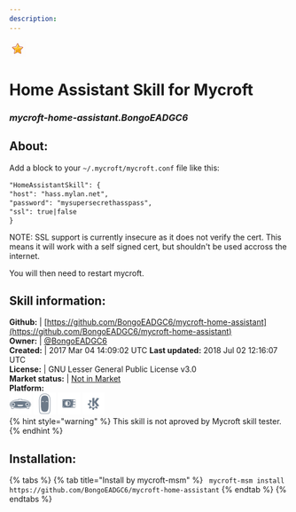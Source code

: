 ```yaml
---  
description:   
---  
```

![](../.gitbook/assets/star.png)  
# Home Assistant Skill for Mycroft  
### _mycroft-home-assistant.BongoEADGC6_  
## About:  
Add a block to your `~/.mycroft/mycroft.conf` file like this:

```
"HomeAssistantSkill": {
"host": "hass.mylan.net",
"password": "mysupersecrethasspass",
"ssl": true|false
}
```

NOTE: SSL support is currently insecure as it does not verify the cert. This means it will
work with a self signed cert, but shouldn't be used accross the internet.

You will then need to restart mycroft.

## Skill information:  
**Github:** | [https://github.com/BongoEADGC6/mycroft-home-assistant](https://github.com/BongoEADGC6/mycroft-home-assistant)  
**Owner:** | [@BongoEADGC6](https://github.com/BongoEADGC6)  
**Created:** | 2017 Mar 04 14:09:02 UTC  **Last updated:** 2018 Jul 02 12:16:07 UTC  
**License:** | GNU Lesser General Public License v3.0  
**Market status:** | [Not in Market](https://market.mycroft.ai/skill/)  
**Platform:**  
 ![](../.gitbook/assets/mark-1-icon.png)  ![](../.gitbook/assets/mark-2-icon.png)  ![](../.gitbook/assets/picroft-icon.png)  ![](../.gitbook/assets/kde.png)   
{% hint style="warning" %}
This skill is not aproved by Mycroft skill tester.
{% endhint %}
    
## Installation:  
{% tabs %}
{% tab title="Install by mycroft-msm" %}
``` mycroft-msm install https://github.com/BongoEADGC6/mycroft-home-assistant```
{% endtab %}
  {% endtabs %}
  